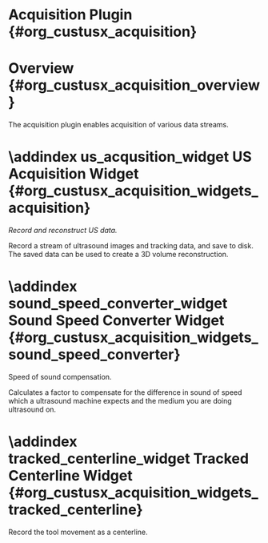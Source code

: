 Acquisition Plugin {#org_custusx_acquisition}
===================

Overview {#org_custusx_acquisition_overview}
========================

The acquisition plugin enables acquisition of various data streams. 

\addindex us_acqusition_widget
US Acquisition Widget {#org_custusx_acquisition_widgets_acquisition}
===========================================================

*Record and reconstruct US data.*

Record a stream of ultrasound images and tracking data, and save to disk. The saved data
can be used to create a 3D volume reconstruction.


\addindex sound_speed_converter_widget
Sound Speed Converter Widget {#org_custusx_acquisition_widgets_sound_speed_converter}
===========================================================

Speed of sound compensation.

Calculates a factor to compensate for the difference in sound of speed which a 
ultrasound machine expects and the medium you are doing ultrasound on.



\addindex tracked_centerline_widget
Tracked Centerline Widget {#org_custusx_acquisition_widgets_tracked_centerline}
===========================================================

Record the tool movement as a centerline.
